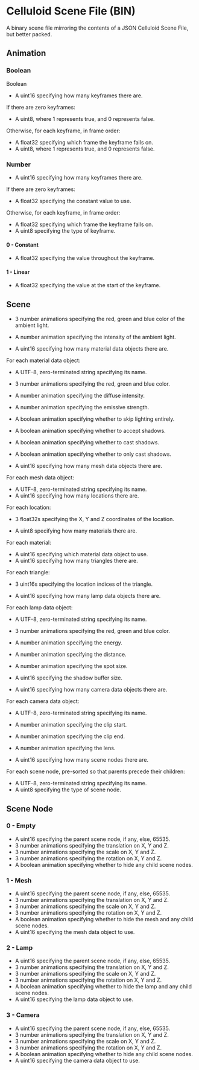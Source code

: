 # Celluloid Scene File (BIN)

A binary scene file mirroring the contents of a JSON Celluloid Scene File, but
better packed.

## Animation

### Boolean

Boolean 

- A uint16 specifying how many keyframes there are.

If there are zero keyframes:
- A uint8, where 1 represents true, and 0 represents false.

Otherwise, for each keyframe, in frame order:
- A float32 specifying which frame the keyframe falls on.
- A uint8, where 1 represents true, and 0 represents false.

### Number

- A uint16 specifying how many keyframes there are.

If there are zero keyframes:
- A float32 specifying the constant value to use.

Otherwise, for each keyframe, in frame order:
- A float32 specifying which frame the keyframe falls on.
- A uint8 specifying the type of keyframe.

#### 0 - Constant

- A float32 specifying the value throughout the keyframe.

#### 1 - Linear

- A float32 specifying the value at the start of the keyframe.

## Scene

- 3 number animations specifying the red, green and blue color of the ambient light.
- A number animation specifying the intensity of the ambient light.

- A uint16 specifying how many material data objects there are.

For each material data object:
- A UTF-8, zero-terminated string specifying its name.
- 3 number animations specifying the red, green and blue color.
- A number animation specifying the diffuse intensity.
- A number animation specifying the emissive strength.
- A boolean animation specifying whether to skip lighting entirely.
- A boolean animation specifying whether to accept shadows.
- A boolean animation specifying whether to cast shadows.
- A boolean animation specifying whether to only cast shadows.

- A uint16 specifying how many mesh data objects there are.

For each mesh data object:
- A UTF-8, zero-terminated string specifying its name.
- A uint16 specifying how many locations there are.

For each location:
- 3 float32s specifying the X, Y and Z coordinates of the location.

- A uint8 specifying how many materials there are.

For each material:

- A uint16 specifying which material data object to use.
- A uint16 specifyihg how many triangles there are.

For each triangle:

- 3 uint16s specifying the location indices of the triangle.

- A uint16 specifying how many lamp data objects there are.

For each lamp data object:
- A UTF-8, zero-terminated string specifying its name.
- 3 number animations specifying the red, green and blue color.
- A number animation specifying the energy.
- A number animation specifying the distance.
- A number animation specifying the spot size.
- A uint16 specifying the shadow buffer size.

- A uint16 specifying how many camera data objects there are.

For each camera data object:
- A UTF-8, zero-terminated string specifying its name.
- A number animation specifying the clip start.
- A number animation specifying the clip end.
- A number animation specifying the lens.

- A uint16 specifying how many scene nodes there are.

For each scene node, pre-sorted so that parents precede their children:
- A UTF-8, zero-terminated string specifying its name.
- A uint8 specifying the type of scene node.

## Scene Node

### 0 - Empty

- A uint16 specifying the parent scene node, if any, else, 65535.
- 3 number animations specifying the translation on X, Y and Z.
- 3 number animations specifying the scale on X, Y and Z.
- 3 number animations specifying the rotation on X, Y and Z.
- A boolean animation specifying whether to hide any child scene nodes.

### 1 - Mesh

- A uint16 specifying the parent scene node, if any, else, 65535.
- 3 number animations specifying the translation on X, Y and Z.
- 3 number animations specifying the scale on X, Y and Z.
- 3 number animations specifying the rotation on X, Y and Z.
- A boolean animation specifying whether to hide the mesh and any child scene nodes.
- A uint16 specifying the mesh data object to use.

### 2 - Lamp

- A uint16 specifying the parent scene node, if any, else, 65535.
- 3 number animations specifying the translation on X, Y and Z.
- 3 number animations specifying the scale on X, Y and Z.
- 3 number animations specifying the rotation on X, Y and Z.
- A boolean animation specifying whether to hide the lamp and any child scene nodes.
- A uint16 specifying the lamp data object to use.

### 3 - Camera

- A uint16 specifying the parent scene node, if any, else, 65535.
- 3 number animations specifying the translation on X, Y and Z.
- 3 number animations specifying the scale on X, Y and Z.
- 3 number animations specifying the rotation on X, Y and Z.
- A boolean animation specifying whether to hide any child scene nodes.
- A uint16 specifying the camera data object to use.